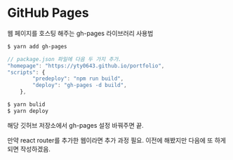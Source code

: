 # GitHub Pages

웹 페이지를 호스팅 해주는 gh-pages 라이브러리 사용법

```bash
$ yarn add gh-pages
```

```javascript
// package.json 파일에 다음 두 가지 추가.
"homepage": "https://yty0643.github.io/portfolio",
"scripts": {
        "predeploy": "npm run build",
        "deploy": "gh-pages -d build",
    },
```

```bash
$ yarn bulid
$ yarn deploy
```

해당 깃허브 저장소에서 gh-pages 설정 바꿔주면 끝.

만약 react router를 추가한 웹이라면 추가 과정 필요. 이전에 해봤지만 다음에 또 하게되면 작성하겠음.
